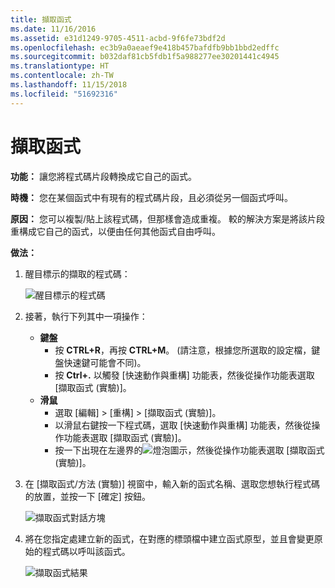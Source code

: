 ```yaml
---
title: 擷取函式
ms.date: 11/16/2016
ms.assetid: e31d1249-9705-4511-acbd-9f6fe73bdf2d
ms.openlocfilehash: ec3b9a0aeaef9e418b457bafdfb9bb1bbd2edffc
ms.sourcegitcommit: b032daf81cb5fdb1f5a988277ee30201441c4945
ms.translationtype: HT
ms.contentlocale: zh-TW
ms.lasthandoff: 11/15/2018
ms.locfileid: "51692316"
---
```

# <a name="extract-function"></a>擷取函式

**功能：** 讓您將程式碼片段轉換成它自己的函式。

**時機：** 您在某個函式中有現有的程式碼片段，且必須從另一個函式呼叫。

**原因：** 您可以複製/貼上該程式碼，但那樣會造成重複。  較的解決方案是將該片段重構成它自己的函式，以便由任何其他函式自由呼叫。

**做法：**

1. 醒目標示的擷取的程式碼：

   ![醒目標示的程式碼](images/extractfunction_highlight.png)

1. 接著，執行下列其中一項操作：
   * **鍵盤**
     * 按 **CTRL+R**，再按 **CTRL+M**。  (請注意，根據您所選取的設定檔，鍵盤快速鍵可能會不同)。
     * 按 **Ctrl+.** 以觸發 [快速動作與重構] 功能表，然後從操作功能表選取 [擷取函式 (實驗)]。
   * **滑鼠**
     * 選取 [編輯] > [重構] > [擷取函式 (實驗)]。
     * 以滑鼠右鍵按一下程式碼，選取 [快速動作與重構] 功能表，然後從操作功能表選取 [擷取函式 (實驗)]。
     * 按一下出現在左邊界的![燈泡](images/bulb.png)圖示，然後從操作功能表選取 [擷取函式 (實驗)]。

1. 在 [擷取函式/方法 (實驗)] 視窗中，輸入新的函式名稱、選取您想執行程式碼的放置，並按一下 [確定] 按鈕。

   ![擷取函式對話方塊](images/extractfunction_dialog.png)

1. 將在您指定處建立新的函式，在對應的標頭檔中建立函式原型，並且會變更原始的程式碼以呼叫該函式。

   ![擷取函式結果](images/extractfunction_result.png)
